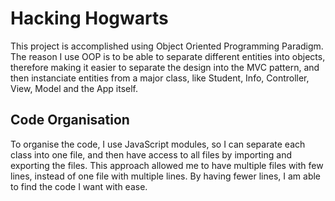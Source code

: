 # Hacking Hogwarts

This project is accomplished using Object Oriented Programming Paradigm.
The reason I use OOP is to be able to separate different entities into objects, therefore making it easier to separate the design into the MVC pattern, and then instanciate entities from a major class, like Student, Info, Controller, View, Model and the App itself.

## Code Organisation

To organise the code, I use JavaScript modules, so I can separate each class into one file, and then have access to all files by importing and exporting the files. This approach allowed me to have multiple files with few lines, instead of one file with multiple lines. By having fewer lines, I am able to find the code I want with ease.
